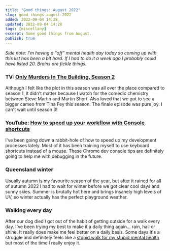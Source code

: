 ```yaml
---
title: "Good things: August 2022"
slug: good-things-august-2022
added: 2022-09-04 14:28
updated: 2022-09-04 14:28
tags: [miscellany]
excerpt: Some good things from August.
publish: true
---
```


*Side note: I'm having a "off" mental health day today so coming up with this list has been a bit hard. If I had to do it a week ago I probably could have listed 20. Brains are fickle things.*

### TV: [Only Murders In The Building, Season 2](https://www.imdb.com/title/tt12851524/)
Although I felt like the plot in this season was all over the place compared to season 1, it didn't matter because I watch for the comedic chemistry between Steve Martin and Martin Short. Also loved that we got to see a bigger cameo from Tina Fey this season. The finale episode was pure joy. I can't wait until season 3!

### YouTube: [How to speed up your workflow with Console shortcuts](https://www.youtube.com/watch?v=hdRDTj6ObiE)
I've been going down a rabbit-hole of how to speed up my development processes lately. Most of it has been training myself to use keyboard shortcuts instead of a mouse. These Chrome dev console tips are definitely going to help me with debugging in the future.

### Queensland winter
Usually autumn is my favourite season of the year, but after it rained for all of autumn 2022 I had to wait for winter before we got clear cool days and sunny skies. Summer is brutally hot here and brings insanely high levels of UV, so winter actually has the perfect playground weather.

### Walking every day
After our dog died I got out of the habit of getting outside for a walk every day. I've been trying my best to make it a daily thing again... rain, hail or shine. It really does make me feel better on a daily basis. Some days it's a struggle and definitely feels like a [stupid walk for my stupid mental health](https://vt.tiktok.com/ZSRfYkM38/) but most of the time I really enjoy it.